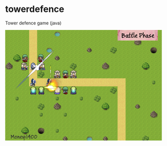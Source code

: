 # towerdefence
Tower defence game (java)

![screenshot](https://github.com/kerokou/towerdefence/blob/master/screenshots/tower_top.png)
